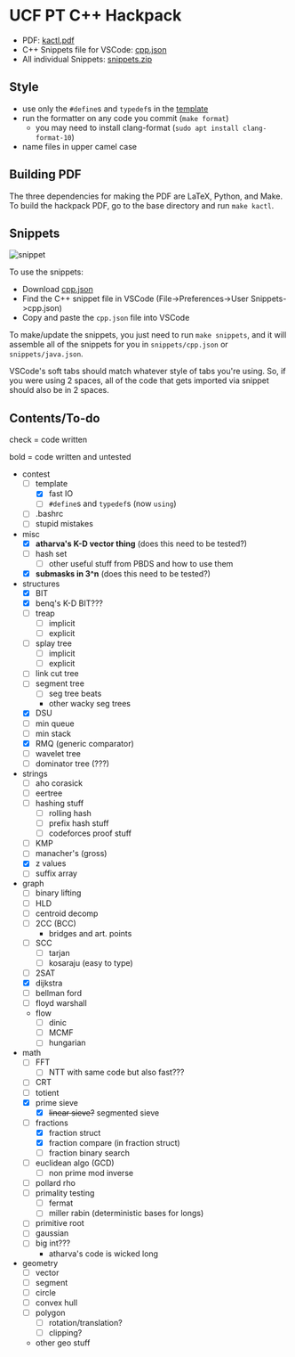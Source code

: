 # UCF PT C++ Hackpack

- PDF: [kactl.pdf](https://github.com/ucf-programming-team/hackpack-cpp/releases/download/latest/kactl.pdf)
- C++ Snippets file for VSCode: [cpp.json](https://github.com/ucf-programming-team/hackpack-cpp/releases/download/latest/cpp.json) 
- All individual Snippets: [snippets.zip](https://github.com/ucf-programming-team/hackpack-cpp/releases/download/latest/snippets.zip)

## Style
- use only the `#define`s and `typedef`s in the [template](https://github.com/ucf-programming-team/hackpack-cpp/blob/master/content/contest/template.cpp)
- run the formatter on any code you commit (`make format`)
    - you may need to install clang-format (`sudo apt install clang-format-10`)
- name files in upper camel case

## Building PDF
The three dependencies for making the PDF are LaTeX, Python, and Make.
To build the hackpack PDF, go to the base directory and run `make kactl`.

## Snippets
![snippet](https://user-images.githubusercontent.com/30928035/93427043-1f731600-f88b-11ea-8b77-64aa6537b70e.gif)

To use the snippets:
- Download [cpp.json](https://github.com/ucf-programming-team/hackpack-cpp/releases/download/latest/cpp.json)
- Find the C++ snippet file in VSCode (File->Preferences->User Snippets->cpp.json) 
- Copy and paste the `cpp.json` file into VSCode

To make/update the snippets, you just need to run `make snippets`, 
and it will assemble all of the snippets for you in `snippets/cpp.json` or `snippets/java.json`.

VSCode's soft tabs should match whatever style of tabs you're using. So, if you were using 2 spaces, all of the code that gets imported via snippet should also be in 2 spaces.

## Contents/To-do
check = code written

bold = code written and untested

- contest
    - [ ] template
        - [x] fast IO
        - [ ] `#define`s and `typedef`s (now `using`)
    - [ ] .bashrc
    - [ ] stupid mistakes
- misc
    - [x] **atharva's K-D vector thing** (does this need to be tested?)
    - [ ] hash set
        - [ ] other useful stuff from PBDS and how to use them
    - [x] **submasks in 3^n** (does this need to be tested?)
- structures
    - [x] BIT
    - [x] benq's K-D BIT???
    - [ ] treap
        - [ ] implicit
        - [ ] explicit
    - [ ] splay tree
        - [ ] implicit
        - [ ] explicit
    - [ ] link cut tree
    - [ ] segment tree 
        - [ ] seg tree beats
        - other wacky seg trees
    - [x] DSU
    - [ ] min queue
    - [ ] min stack
    - [x] RMQ (generic comparator)
    - [ ] wavelet tree
    - [ ] dominator tree (???)
- strings
    - [ ] aho corasick
    - [ ] eertree
    - [ ] hashing stuff
        - [ ] rolling hash
        - [ ] prefix hash stuff
        - [ ] codeforces proof stuff
    - [ ] KMP
    - [ ] manacher's (gross)
    - [x] z values
    - [ ] suffix array
- graph
    - [ ] binary lifting
    - [ ] HLD
    - [ ] centroid decomp
    - [ ] 2CC (BCC)
        - bridges and art. points
    - [ ] SCC
        - [ ] tarjan 
        - [ ] kosaraju (easy to type)
    - [ ] 2SAT
    - [x] dijkstra
    - [ ] bellman ford
    - [ ] floyd warshall
    - flow
        - [ ] dinic
        - [ ] MCMF
        - [ ] hungarian
- math
    - [ ] FFT
        - [ ] NTT with same code but also fast???
    - [ ] CRT
    - [ ] totient
    - [x] prime sieve
        - [x] ~~linear sieve?~~ segmented sieve
    - [ ] fractions
        - [x] fraction struct
        - [x] fraction compare (in fraction struct)
        - [ ] fraction binary search
    - [ ] euclidean algo (GCD)
        - [ ] non prime mod inverse
    - [ ] pollard rho
    - [ ] primality testing
        - [ ] fermat
        - [ ] miller rabin (deterministic bases for longs)
    - [ ] primitive root
    - [ ] gaussian
    - [ ] big int???
        - atharva's code is wicked long
- geometry
    - [ ] vector
    - [ ] segment
    - [ ] circle
    - [ ] convex hull
    - [ ] polygon
        - [ ] rotation/translation?
        - [ ] clipping?
    - other geo stuff
